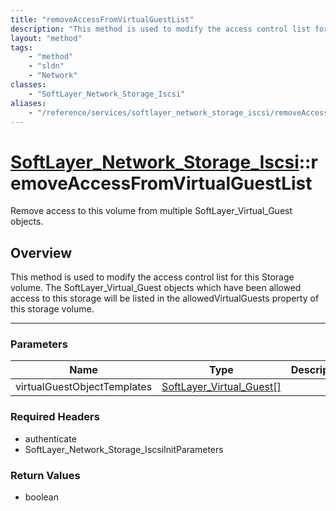 ```yaml
---
title: "removeAccessFromVirtualGuestList"
description: "This method is used to modify the access control list for this Storage volume.  The SoftLayer_Virtual_Guest objects whic... "
layout: "method"
tags:
    - "method"
    - "sldn"
    - "Network"
classes:
    - "SoftLayer_Network_Storage_Iscsi"
aliases:
    - "/reference/services/softlayer_network_storage_iscsi/removeAccessFromVirtualGuestList"
---
```

# [SoftLayer_Network_Storage_Iscsi](/reference/services/SoftLayer_Network_Storage_Iscsi)::removeAccessFromVirtualGuestList


Remove access to this volume from multiple SoftLayer_Virtual_Guest objects.


## Overview 
This method is used to modify the access control list for this Storage volume.  The SoftLayer_Virtual_Guest objects which have been allowed access to this storage will be listed in the allowedVirtualGuests property of this storage volume. 

-----

### Parameters 
|Name | Type | Description |
| --- | --- | --- |
|virtualGuestObjectTemplates| <a href='/reference/datatypes/SoftLayer_Virtual_Guest'>SoftLayer_Virtual_Guest[] </a>| |


### Required Headers
* authenticate
* SoftLayer_Network_Storage_IscsiInitParameters


### Return Values
* boolean




